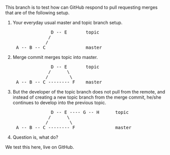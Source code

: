 This branch is to test how can GitHub respond to pull requesting merges
that are of the following setup.


1. Your everyday usual master and topic branch setup.
<pre>
                 D -- E       topic
                /
               /
    A -- B -- C               master
</pre>

2. Merge commit merges topic into master.
<pre>
                 D -- E       topic
                /      \
	           /        \
    A -- B -- C -------- F    master
</pre>
3. But the developer of the topic branch does not pull from the remote,
and instead of creating a new topic branch from the merge commit, he/she
continues to develop into the previous topic.
<pre>
                 D -- E ---- G -- H      topic
                /      \
	           /        \
    A -- B -- C -------- F               master
</pre>
4. Question is, what do?

We test this here, live on GitHub.
